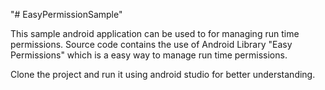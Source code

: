 "# EasyPermissionSample" 

This sample android application can be used to for managing run time permissions.
Source code contains the use of Android Library "Easy Permissions" which is a easy way to manage run time permissions.

Clone the project and run it using android studio for better understanding.
